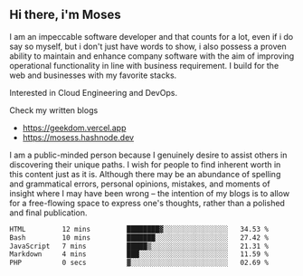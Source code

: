 ## Hi there, i'm Moses

I am an impeccable software developer and that counts for a lot, even if i do say so myself, but i don't just have words to show, i also possess a proven ability to maintain and enhance company software with the aim of improving operational functionality in line with business requirement. I build for the web and businesses with my favorite stacks.

Interested in Cloud Engineering and DevOps.

Check my written blogs
- https://geekdom.vercel.app
- https://mosess.hashnode.dev
  
I am a public-minded person because I genuinely desire to assist others in discovering their unique paths. I wish for people to find inherent worth in this content just as it is. Although there may be an abundance of spelling and grammatical errors, personal opinions, mistakes, and moments of insight where I may have been wrong – the intention of my blogs is to allow for a free-flowing space to express one's thoughts, rather than a polished and final publication.
<!--START_SECTION:waka-->

```txt
HTML         12 mins         ████████▓░░░░░░░░░░░░░░░░   34.53 %
Bash         10 mins         ███████░░░░░░░░░░░░░░░░░░   27.42 %
JavaScript   7 mins          █████▒░░░░░░░░░░░░░░░░░░░   21.31 %
Markdown     4 mins          ███░░░░░░░░░░░░░░░░░░░░░░   11.59 %
PHP          0 secs          ▓░░░░░░░░░░░░░░░░░░░░░░░░   02.69 %
```

<!--END_SECTION:waka-->

